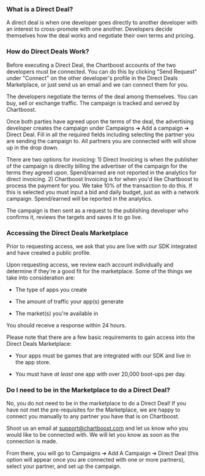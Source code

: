 <h3 id="dd">What is a Direct Deal?</h3>

A direct deal is when one developer goes directly to another developer with an interest to cross-promote with one another.  Developers decide themselves how the deal works and negotiate their own terms and pricing. 

<h3 id="how">How do Direct Deals Work?</h3>

Before executing a Direct Deal, the Chartboost accounts of the two developers must be connected.  You can do this by clicking "Send Request" under "Connect" on the other developer's profile in the Direct Deals Marketplace, or just send us an email and we can connect them for you.

The developers negotiate the terms of the deal among themselves.  You can buy, sell or exchange traffic.  The campaign is tracked and served by Chartboost.

Once both parties have agreed upon the terms of the deal, the advertising developer creates the campaign under Campaigns ➔ Add a campaign ➔ Direct Deal.  Fill in all the required fields including selecting the partner you are sending the campaign to.  All partners you are connected with will show up in the drop down.

There are two options for invoicing: 1) Direct Invoicing is when the publisher of the campaign is directly billing the advertiser of the campaign for the terms they agreed upon.  Spend/earned are not reported in the analytics for direct invoicing.  2) Chartboost Invoicing is for when you'd like Chartboost to process the payment for you.  We take 10% of the transaction to do this.  If this is selected you must input a bid and daily budget, just as with a network campaign.  Spend/earned will be reported in the analytics.  

The campaign is then sent as a request to the publishing developer who confirms it, reviews the targets and saves it to go live. 

<h3 id="marketplace">Accessing the Direct Deals Marketplace</h3>

Prior to requesting access, we ask that you are live with our SDK integrated and have created a public profile.

Upon requesting access, we review each account individually and determine if they're a good fit for the marketplace.  Some of the things we take into consideration are:

 - The type of apps you create

 - The amount of traffic your app(s) generate

 - The market(s) you're available in

You should receive a response within 24 hours.

Please note that there are a few basic requirements to gain access into the Direct Deals Marketplace:

- Your apps must be games that are integrated with our SDK and live in the app store.

- You must have *at least* one app with over 20,000 boot-ups per day.

<h3 id="needmarketplace">Do I need to be in the Marketplace to do a Direct Deal?</h3>

No, you do not need to be in the marketplace to do a Direct Deal! If you have not met the pre-requisites for the Marketplace, we are happy to connect you manually to any partner you have that is on Chartboost.

Shoot us an email at support@chartboost.com and let us know who you would like to be connected with. We will let you know as soon as the connection is made. 

From there, you will go to Campaigns ➔ Add A Campaign ➔ Direct Deal (this option will appear once you are connected with one or more partners), select your partner, and set up the campaign.
